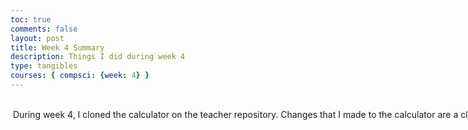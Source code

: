 ```yaml
---
toc: true
comments: false
layout: post
title: Week 4 Summary
description: Things I did during week 4
type: tangibles
courses: { compsci: {week: 4} }
---
```


<html>

<body>


<style>
  .multiline-paragraph {
    width: 1000px; /* Set the desired width */
    white-space: pre-wrap; /* Allow text to wrap within the paragraph */
  }
</style>

 <p class="multiline-paragraph"> 
 During week 4, I cloned the calculator on the teacher repository. Changes that I made to the calculator are a clear button.
 </p>

</body>
</html>
